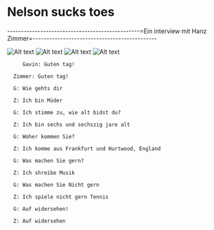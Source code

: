 # Nelson sucks toes 
------------------------------------------------=Ein interview mit Hanz Zimmer=---------------------------------------------

![Alt text](https://github.com/nelsonsuckstoes/nelsonsuckstoes.github.io/blob/main/image.png) ![Alt text](https://github.com/nelsonsuckstoes/nelsonsuckstoes.github.io/blob/main/L%20king.png) ![Alt text]() ![Alt text](https://github.com/nelsonsuckstoes/nelsonsuckstoes.github.io/assets/147558893/69e5f9de-3e96-4207-aa85-1c89fea66ed4)





         Gavin: Guten tag!
      
      Zimmer: Guten tag!
      
      G: Wie gehts dir
      
      Z: Ich bin Müder
      
      G: Ich stimme zu, wie alt bidst du?
      
      Z: Ich bin sechs und sechszig jare alt
      
      G: Woher kommen Sie?
      
      Z: Ich komme aus Frankfurt und Hurtwood, England
      
      G: Was machen Sie gern?
      
      Z: Ich shreibe Musik 
      
      G: Was machen Sie Nicht gern
      
      Z: Ich spiele nicht gern Tennis
      
      G: Auf widersehen!
      
      Z: Auf widersehen
